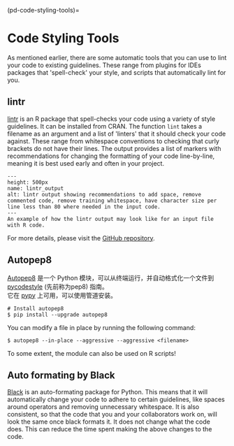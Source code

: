 (pd-code-styling-tools)=
# Code Styling Tools

As mentioned earlier, there are some automatic tools that you can use to lint your code to existing guidelines. These range from plugins for IDEs packages that 'spell-check' your style, and scripts that automatically lint for you.

## lintr

[lintr](https://cran.r-project.org/web/packages/lintr/lintr.pdf) is an R package that spell-checks your code using a variety of style guidelines.  It can be installed from CRAN. The function `lint` takes a filename as an argument and a list of 'linters' that it should check your code against. These range from whitespace conventions to checking that curly brackets do not have their lines. The output provides a list of markers with recommendations for changing the formatting of your code line-by-line, meaning it is best used early and often in your project.

```{figure} ../../figures/lintr-output.png
---
height: 500px
name: lintr_output
alt: lintr output showing recommendations to add space, remove commented code, remove training whitespace, have character size per line less than 80 where needed in the input code.
---
An example of how the lintr output may look like for an input file with R code.
```

For more details, please visit the [GitHub repository](https://github.com/jimhester/lintr).

## Autopep8

[Autopep8](https://pypi.org/project/autopep8/) 是一个 Python 模块，可以从终端运行，并自动格式化一个文件到 [pycodestyle](https://github.com/PyCQA/pycodestyle) (先前称为pep8) 指南。   
它在 [pypy](https://pypi.org) 上可用，可以使用管道安装。

```
# Install autopep8
$ pip install --upgrade autopep8
```

You can modify a file in place by running the following command:

```
$ autopep8 --in-place --aggressive --aggressive <filename>
```

To some extent, the module can also be used on R scripts!

## Auto formating by Black

[Black](https://black.readthedocs.io/en/stable/) is an auto-formating package for Python. This means that it will automatically change your code to adhere to certain guidelines, like spaces around operators and removing unnecessary whitespace. It is also consistent, so that the code that you and your collaborators work on, will look the same once black formats it. It does not change what the code does. This can reduce the time spent making the above changes to the code.
